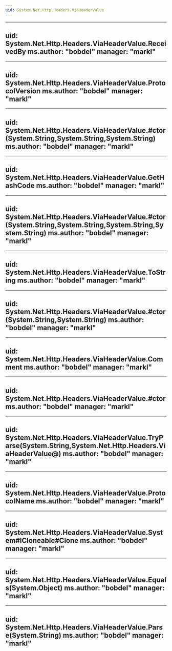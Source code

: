 ```yaml
---
uid: System.Net.Http.Headers.ViaHeaderValue
---
```


---
uid: System.Net.Http.Headers.ViaHeaderValue.ReceivedBy
ms.author: "bobdel"
manager: "markl"
---

---
uid: System.Net.Http.Headers.ViaHeaderValue.ProtocolVersion
ms.author: "bobdel"
manager: "markl"
---

---
uid: System.Net.Http.Headers.ViaHeaderValue.#ctor(System.String,System.String,System.String)
ms.author: "bobdel"
manager: "markl"
---

---
uid: System.Net.Http.Headers.ViaHeaderValue.GetHashCode
ms.author: "bobdel"
manager: "markl"
---

---
uid: System.Net.Http.Headers.ViaHeaderValue.#ctor(System.String,System.String,System.String,System.String)
ms.author: "bobdel"
manager: "markl"
---

---
uid: System.Net.Http.Headers.ViaHeaderValue.ToString
ms.author: "bobdel"
manager: "markl"
---

---
uid: System.Net.Http.Headers.ViaHeaderValue.#ctor(System.String,System.String)
ms.author: "bobdel"
manager: "markl"
---

---
uid: System.Net.Http.Headers.ViaHeaderValue.Comment
ms.author: "bobdel"
manager: "markl"
---

---
uid: System.Net.Http.Headers.ViaHeaderValue.#ctor
ms.author: "bobdel"
manager: "markl"
---

---
uid: System.Net.Http.Headers.ViaHeaderValue.TryParse(System.String,System.Net.Http.Headers.ViaHeaderValue@)
ms.author: "bobdel"
manager: "markl"
---

---
uid: System.Net.Http.Headers.ViaHeaderValue.ProtocolName
ms.author: "bobdel"
manager: "markl"
---

---
uid: System.Net.Http.Headers.ViaHeaderValue.System#ICloneable#Clone
ms.author: "bobdel"
manager: "markl"
---

---
uid: System.Net.Http.Headers.ViaHeaderValue.Equals(System.Object)
ms.author: "bobdel"
manager: "markl"
---

---
uid: System.Net.Http.Headers.ViaHeaderValue.Parse(System.String)
ms.author: "bobdel"
manager: "markl"
---
